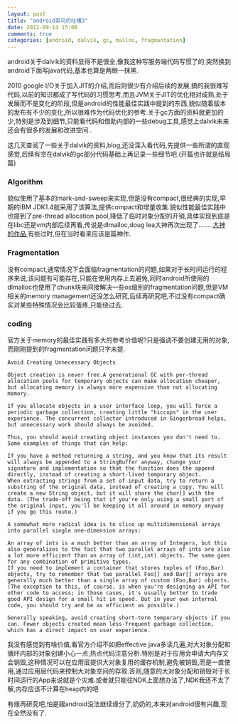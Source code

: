 ```yaml
---
layout: post
title: "android菜鸟的吐槽3"
date: 2012-09-14 15:08
comments: true
categories: [android, dalvik, gc, malloc, fragmantation]
---
```


android关于dalvik的资料显得不是很全,像我这种写服务端代码写惯了的,突然换到android下面写java代码,基本也算是两眼一抹黑.

2010 google I/O关于加入JIT的介绍,而后则很少有介绍后续的发展,搞的我很难写代码,以前的知识都成了写代码的习惯思考,而且JVM关于JIT的优化相对成熟,处于发展而不是变化的阶段,但是android的性能最佳实践中提到的东西,貌似随着版本的发布有不少的变化,所以很难作为代码优化的参考.关于gc方面的资料就更加的少,特别是涉及到细节,只能看代码和借助内部的一些debug工具,感觉上dalvik未来还会有很多的发展和改进空间..          
      
这几天查阅了一些关于dalvik的资料,blog,还没深入看代码,先提供一些所谓的直观感觉,后续有空在dalvik的gc部分代码基础上再记录一些细节吧.(开篇也许就是结局篇)

### Algorithm
貌似使用了基本的mark-and-sweep来实现,但是没有compact,很经典的实现,早期的IBM JDK1.4就采用了该算法,提供compact和增量收集.貌似性能最佳实践中也提到了pre-thread allocation pool,降低了临时对象分配的开销,具体实现到底是在libc还是vm内部后续再看,传说是dlmalloc,doug lea大神再次出现了........[大神的作品](http://gee.cs.oswego.edu/dl/html/malloc.html),有些过时,但在当时看来应该是篇神作.

### Fragmentation
没有compact,通常情况下会面临fragmentation的问题,如果对于长时间运行的程序来说,该问题有可能存在,只能在使用内存上去避免,同时android所使用的dlmalloc也使用了chunk块来间接解决一些os级别的fragmentation问题,但是VM相关的memory management还没怎么研究,后续再研究吧,不过没有compact确实对某些特殊情况会比较蛋疼,只能绕过去.

### coding
官方关于memory的最佳实践有多大的参考价值呢?只是强调不要创建无用的对象,而刚刚提到的fragmentation问题只字未提.

	Avoid Creating Unnecessary Objects

	Object creation is never free.A generational GC with per-thread allocation pools for temporary objects can make allocation cheaper, but allocating memory is always more expensive than not allocating memory.

	If you allocate objects in a user interface loop, you will force a periodic garbage collection, creating little "hiccups" in the user experience. The concurrent collector introduced in Gingerbread helps, but unnecessary work should always be avoided.

	Thus, you should avoid creating object instances you don't need to. Some examples of things that can help:

    If you have a method returning a string, and you know that its result will always be appended to a StringBuffer anyway, change your signature and implementation so that the function does the append directly, instead of creating a short-lived temporary object.
    When extracting strings from a set of input data, try to return a substring of the original data, instead of creating a copy. You will create a new String object, but it will share the char[] with the data. (The trade-off being that if you're only using a small part of the original input, you'll be keeping it all around in memory anyway if you go this route.)

	A somewhat more radical idea is to slice up multidimensional arrays into parallel single one-dimension arrays:

    An array of ints is a much better than an array of Integers, but this also generalizes to the fact that two parallel arrays of ints are also a lot more efficient than an array of (int,int) objects. The same goes for any combination of primitive types.
    If you need to implement a container that stores tuples of (Foo,Bar) objects, try to remember that two parallel Foo[] and Bar[] arrays are generally much better than a single array of custom (Foo,Bar) objects. (The exception to this, of course, is when you're designing an API for other code to access; in those cases, it's usually better to trade good API design for a small hit in speed. But in your own internal code, you should try and be as efficient as possible.)

	Generally speaking, avoid creating short-term temporary objects if you can. Fewer objects created mean less-frequent garbage collection, which has a direct impact on user experience.

我没有感觉到有啥价值,看官方介绍不如把effective java多读几遍,对大对象分配和循环内部的对象创建小心一点,热点代码注意分析.特别是对于应用会申请大内存又会销毁,这种情况可以在应用层提供大对象复用的缓存机制,避免被销毁,而是一直使用,通过应用层代码来控制大对象空间的存取.否则,随意的大对象分配和销毁对于长时间运行的App来说就是个灾难.或者就只能往NDK上面想办法了,NDK我还不太了解,内存应该不计算在heap内的吧

有缘再研究吧,怕是跟android没法继续缘分了,奶奶的,本来对android很有兴趣,现在全然没有了.




